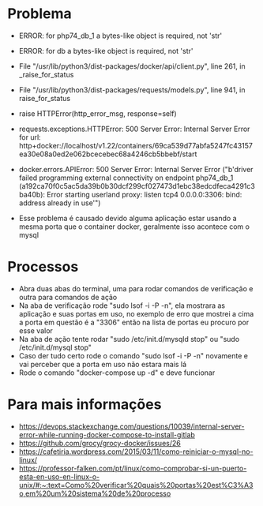 # Problema
 - ERROR: for php74_db_1  a bytes-like object is required, not 'str'
 - ERROR: for db  a bytes-like object is required, not 'str'
 - File "/usr/lib/python3/dist-packages/docker/api/client.py", line 261, in _raise_for_status
 - File "/usr/lib/python3/dist-packages/requests/models.py", line 941, in raise_for_status
 - raise HTTPError(http_error_msg, response=self)
 - requests.exceptions.HTTPError: 500 Server Error: Internal Server Error for url: http+docker://localhost/v1.22/containers/69ca539d77abfa5247fc43157ea30e08a0ed2e062bcecebec68a4246cb5bbebf/start
 - docker.errors.APIError: 500 Server Error: Internal Server Error ("b'driver failed programming external connectivity on endpoint php74_db_1 (a192ca70f0c5ac5da39b0b30dcf299cf027473d1ebc38edcdfeca4291c3ba40b): Error starting userland proxy: listen tcp4 0.0.0.0:3306: bind: address already in use'")

  - Esse problema é causado devido alguma aplicação estar usando a mesma porta que o container docker, geralmente isso acontece com o mysql

# Processos
 - Abra duas abas do terminal, uma para rodar comandos de verificação e outra para comandos de ação
 - Na aba de verificação rode "sudo lsof -i -P -n", ela mostrara as aplicação e suas portas em uso, no exemplo de erro que mostrei a cima a porta em questão é a "3306" então na lista de portas eu procuro por esse valor
 - Na aba de ação tente rodar "sudo /etc/init.d/mysqld stop" ou  "sudo /etc/init.d/mysql stop"
 - Caso der tudo certo rode o comando "sudo lsof -i -P -n" novamente e vai perceber que a porta em uso não estara mais lá
 - Rode o comando "docker-compose up -d" e deve funcionar

 # Para mais informações
 - https://devops.stackexchange.com/questions/10039/internal-server-error-while-running-docker-compose-to-install-gitlab
 - https://github.com/grocy/grocy-docker/issues/26  
 - https://cafetiria.wordpress.com/2015/03/11/como-reiniciar-o-mysql-no-linux/
 - https://professor-falken.com/pt/linux/como-comprobar-si-un-puerto-esta-en-uso-en-linux-o-unix/#:~:text=Como%20verificar%20quais%20portas%20est%C3%A3o,em%20um%20sistema%20de%20processo 
